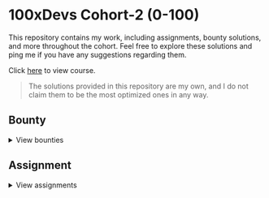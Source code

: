 # 100xDevs Cohort-2 (0-100)

This repository contains my work, including assignments, bounty solutions, and more throughout the cohort. Feel free to explore these solutions and ping me if you have any suggestions regarding them.

Click [here](https://harkirat.classx.co.in/new-courses/8-live-0-100-complete) to view course.

> The solutions provided in this repository are my own, and I do not claim them to be the most optimized ones in any way.

## Bounty

<details>
<summary>View bounties</summary>

### Problem 1 [_solution_](https://github.com/piyusharmap/100xDevs/tree/master/Bounty/VideoJS%20Widevine)

-   <h3>Description</h3>Define an array of segments and divide the seekbar into those segments. Define a function that allows the user to scroll to the start of a specific segment.

</details>

## Assignment

<details>
<summary>View assignments</summary>

### Assignment 1 [_solution_](https://github.com/piyusharmap/100xDevs/tree/master/Assignments/01)

-   <h3>Description</h3>Practice problems related to basic javascript concepts like objects, arrays and classes.

</details>
